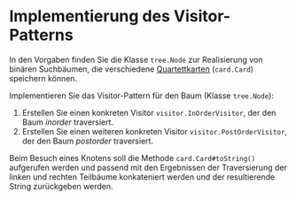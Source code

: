 # Implementierung des Visitor-Patterns

In den Vorgaben finden Sie die Klasse `tree.Node` zur Realisierung von binären Suchbäumen, die verschiedene
[Quartettkarten](https://de.wikipedia.org/wiki/Quartett_(Kartenspiel)) (`card.Card`) speichern können.

Implementieren Sie das Visitor-Pattern für den Baum (Klasse `tree.Node`):

1.  Erstellen Sie einen konkreten Visitor `visitor.InOrderVisitor`, der den Baum _inorder_ traversiert.
2.  Erstellen Sie einen weiteren konkreten Visitor `visitor.PostOrderVisitor`, der den Baum _postorder_ traversiert.

Beim Besuch eines Knotens soll die Methode `card.Card#toString()` aufgerufen werden und passend mit den Ergebnissen
der Traversierung der linken und rechten Teilbäume konkateniert werden und der resultierende String zurückgeben werden.
